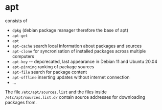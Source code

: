 # apt
consists of
+ `dpkg` (debian package manager therefore the base of apt)
+ `apt-get` 
+ `apt` 
+ `apt-cache` search local information about packages and sources
+ `apt-clone` for syncronisation of installed packages across multiple computers
+ `apt-key` -- depcrecated, last appearance in Debian 11 and Ubuntu 20.04
+ `apt-pinning` ranking of package sources
+ `apt-file` search for package content
+ `apt-offline` inserting updates without internet connection
+ ...


The file `/etc/apt/sources.list` and the files inside  `/etc/apt/sources.list.d/` contain source addresses for downloading packages from.  
